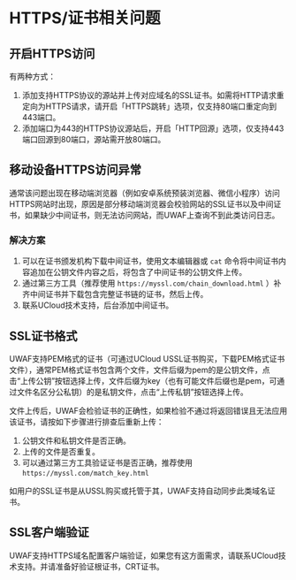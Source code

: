 # HTTPS/证书相关问题

## 开启HTTPS访问
有两种方式：
1. 添加支持HTTPS协议的源站并上传对应域名的SSL证书。如需将HTTP请求重定向为HTTPS请求，请开启「HTTPS跳转」选项，仅支持80端口重定向到443端口。
2. 添加端口为443的HTTPS协议源站后，开启「HTTP回源」选项，仅支持443端口回源到80端口，源站需开放80端口。


## 移动设备HTTPS访问异常
通常该问题出现在移动端浏览器（例如安卓系统预装浏览器、微信小程序）访问HTTPS网站时出现，原因是部分移动端浏览器会校验网站的SSL证书以及中间证书，如果缺少中间证书，则无法访问网站，而UWAF上查询不到此类访问日志。 

### 解决方案

1. 可以在证书颁发机构下载中间证书，使用文本编辑器或 `cat` 命令将中间证书内容追加在公钥文件内容之后，将包含了中间证书的公钥文件上传。
2. 通过第三方工具（推荐使用 ``https://myssl.com/chain_download.html`` ）补齐中间证书并下载包含完整证书链的证书，然后上传。
3. 联系UCloud技术支持，后台添加中间证书。


## SSL证书格式
UWAF支持PEM格式的证书（可通过UCloud USSL证书购买，下载PEM格式证书文件），通常PEM格式证书包含两个文件，文件后缀为pem的是公钥文件，点击“上传公钥”按钮选择上传，文件后缀为key（也有可能文件后缀也是pem，可通过文件名区分公私钥）的是私钥文件，点击“上传私钥”按钮选择上传。

文件上传后，UWAF会检验证书的正确性，如果检验不通过将返回错误且无法应用该证书，请按如下步骤进行排查后重新上传：
1. 公钥文件和私钥文件是否正确。
2. 上传的文件是否重复。
3. 可以通过第三方工具验证证书是否正确，推荐使用 ``https://myssl.com/match_key.html``

如用户的SSL证书是从USSL购买或托管于其，UWAF支持自动同步此类域名证书。

## SSL客户端验证
UWAF支持HTTPS域名配置客户端验证，如果您有这方面需求，请联系UCloud技术支持。并请准备好验证根证书，CRT证书。
